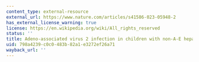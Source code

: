 ```yaml
---
content_type: external-resource
external_url: https://www.nature.com/articles/s41586-023-05948-2
has_external_license_warning: true
license: https://en.wikipedia.org/wiki/All_rights_reserved
status: ''
title: Adeno-associated virus 2 infection in children with non-A-E hepatitis
uid: 798a4239-c0c0-483b-82a1-e3272ef26a71
wayback_url: ''
---
```

